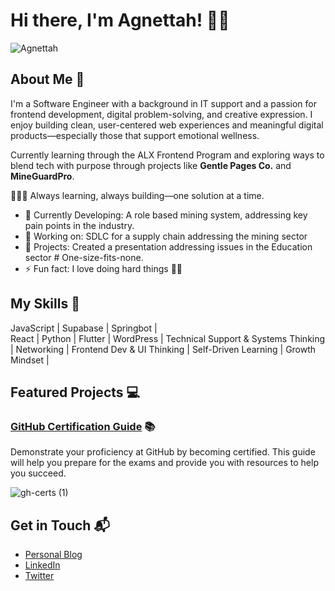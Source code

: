
# Hi there, I'm Agnettah! 👋🏽

![Agnettah](@agnettah.png)


## About Me 🚀

I'm a Software Engineer with a background in IT support and a passion for frontend development, digital problem-solving, and creative expression. I enjoy building clean, user-centered web experiences and meaningful digital products—especially those that support emotional wellness.

Currently learning through the ALX Frontend Program and exploring ways to blend tech with purpose through projects like **Gentle Pages Co.** and **MineGuardPro**.

👨🏻‍💻 Always learning, always building—one solution at a time.


- 🌱 Currently Developing: A role based mining system, addressing key pain points in the industry.
- 🔭 Working on: SDLC for a supply chain addressing the mining sector
- 🎯 Projects: Created a presentation addressing issues in the Education sector # One-size-fits-none.
- ⚡ Fun fact: I love doing hard things 💃🏽 

## My Skills 🧠

JavaScript |
Supabase   | 
Springbot  |  
React       |
Python   |
Flutter   |
WordPress   |
Technical Support & Systems Thinking   |
Networking   |
Frontend Dev & UI Thinking |
Self-Driven Learning |
Growth Mindset  |


## Featured Projects 💻 

### [GitHub Certification Guide](https://github.com/LadyKerr/github-certification-guide) 📚

Demonstrate your proficiency at GitHub by becoming certified. This guide will help you prepare for the exams and provide you with resources to help you succeed.

![gh-certs (1)](https://github.com/user-attachments/assets/3f3f02a9-173e-43c3-9c06-341276047633)


## Get in Touch 📬

- [Personal Blog](https://itsthatlady.dev/ ) 
- [LinkedIn](https://twitter.com/itsthatladydev) 
- [Twitter](https://www.linkedin.com/in/kedashakerr/) 
